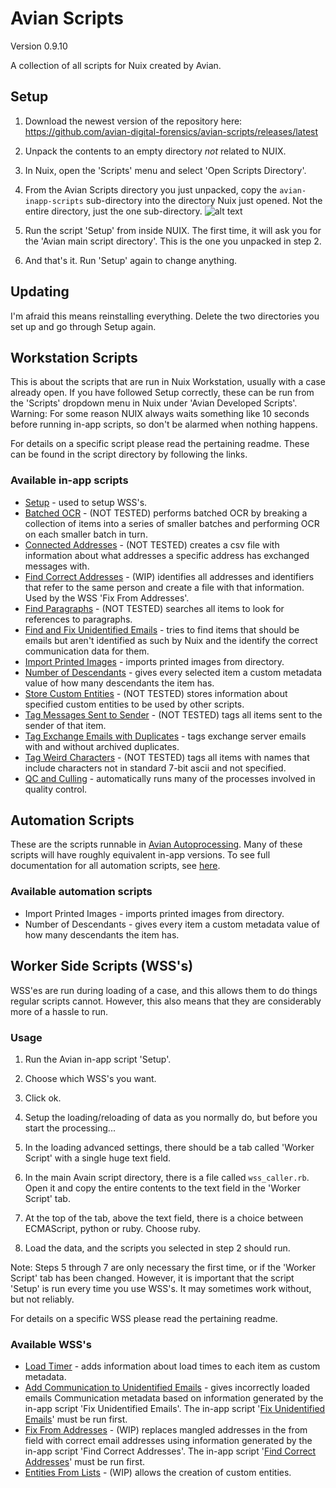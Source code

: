 # Avian Scripts
Version 0.9.10

A collection of all scripts for Nuix created by Avian.

## Setup
1. Download the newest version of the repository here:
https://github.com/avian-digital-forensics/avian-scripts/releases/latest

2. Unpack the contents to an empty directory _not_ related to NUIX.

3. In Nuix, open the 'Scripts' menu and select 'Open Scripts Directory'.

4. From the Avian Scripts directory you just unpacked, copy the `avian-inapp-scripts` sub-directory into the directory Nuix just opened.
Not the entire directory, just the one sub-directory.
![alt text](https://github.com/avian-digital-forensics/avian-scripts/blob/master/resources/readme-images/inapp_script_directory.png "Image showing inapp script directory")

5. Run the script 'Setup' from inside NUIX.
The first time, it will ask you for the 'Avian main script directory'. 
This is the one you unpacked in step 2.

6. And that's it.
Run 'Setup' again to change anything.

## Updating
I'm afraid this means reinstalling everything.
Delete the two directories you set up and go through Setup again.

## Workstation Scripts
This is about the scripts that are run in Nuix Workstation, usually with a case already open.
If you have followed Setup correctly, these can be run from the 'Scripts' dropdown menu in Nuix under 'Avian Developed Scripts'.
Warning: For some reason NUIX always waits something like 10 seconds before running in-app scripts, so don't be alarmed when nothing happens.

For details on a specific script please read the pertaining readme.
These can be found in the script directory by following the links.

### Available in-app scripts
* [Setup](https://github.com/avian-digital-forensics/avian-scripts/tree/master/inapp-scripts/avian-workstation-scripts/setup.nuixscript) - used to setup WSS's.
* [Batched OCR](https://github.com/avian-digital-forensics/avian-scripts/tree/master/inapp-scripts/avian-workstation-scripts/batched-ocr.nuixscript) - (NOT TESTED) performs batched OCR by breaking a collection of items into a series of smaller batches and performing OCR on each smaller batch in turn.
* [Connected Addresses](https://github.com/avian-digital-forensics/avian-scripts/tree/master/inapp-scripts/avian-workstation-scripts/connected-addresses.nuixscript) - (NOT TESTED) creates a csv file with information about what addresses a specific address has exchanged messages with.
* [Find Correct Addresses](https://github.com/avian-digital-forensics/avian-scripts/tree/master/inapp-scripts/avian-workstation-scripts/find-correct-addresses.nuixscript) - (WIP) identifies all addresses and identifiers that refer to the same person and create a file with that information.
Used by the WSS 'Fix From Addresses'.
* [Find Paragraphs](https://github.com/avian-digital-forensics/avian-scripts/tree/master/inapp-scripts/avian-workstation-scripts/find-paragraphs.nuixscript) - (NOT TESTED) searches all items to look for references to paragraphs.
* [Find and Fix Unidentified Emails](https://github.com/avian-digital-forensics/avian-scripts/tree/master/inapp-scripts/avian-workstation-scripts/unidentified-emails.nuixscript) - tries to find items that should be emails but aren't identified as such by Nuix and the identify the correct communication data for them.
* [Import Printed Images](https://github.com/avian-digital-forensics/avian-scripts/tree/master/inapp-scripts/avian-workstation-scripts/import-printed-images.nuixscript) - imports printed images from directory.
* [Number of Descendants](https://github.com/avian-digital-forensics/avian-scripts/tree/master/inapp-scripts/avian-workstation-scripts/number-of-descendants.nuixscript) - gives every selected item a custom metadata value of how many descendants the item has.
* [Store Custom Entities](https://github.com/avian-digital-forensics/avian-scripts/tree/master/inapp-scripts/avian-workstation-scripts/store-custom-entities.nuixscript) - (NOT TESTED) stores information about specified custom entities to be used by other scripts.
* [Tag Messages Sent to Sender](https://github.com/avian-digital-forensics/avian-scripts/tree/master/inapp-scripts/avian-workstation-scripts/tag-messages-to-self.nuixscript) - (NOT TESTED) tags all items sent to the sender of that item.
* [Tag Exchange Emails with Duplicates](https://github.com/avian-digital-forensics/avian-scripts/tree/master/inapp-scripts/avian-workstation-scripts/tag-exchange-emails-with-duplicates.nuixscript) - tags exchange server emails with and without archived duplicates.
* [Tag Weird Characters](https://github.com/avian-digital-forensics/avian-scripts/tree/master/inapp-scripts/avian-workstation-scripts/tag-weird-characters.nuixscript) - (NOT TESTED) tags all items with names that include characters not in standard 7-bit ascii and not specified.
* [QC and Culling](https://github.com/avian-digital-forensics/avian-scripts/tree/master/inapp-scripts/avian-workstation-scripts/qc-cull.nuixscript) - automatically runs many of the processes involved in quality control.

## Automation Scripts
These are the scripts runnable in [Avian Autoprocessing](https://github.com/avian-digital-forensics/auto-processing).
Many of these scripts will have roughly equivalent in-app versions.
To see full documentation for all automation scripts, see [here](https://github.com/avian-digital-forensics/avian-scripts/tree/master/inapp-scripts/automation-scripts).

### Available automation scripts
* Import Printed Images - imports printed images from directory.
* Number of Descendants - gives every item a custom metadata value of how many descendants the item has.

## Worker Side Scripts (WSS's)
WSS'es are run during loading of a case, and this allows them to do things regular scripts cannot.
However, this also means that they are considerably more of a hassle to run.

### Usage
1. Run the Avian in-app script 'Setup'.

2. Choose which WSS's you want.

3. Click ok.

4. Setup the loading/reloading of data as you normally do, but before you start the processing...

5. In the loading advanced settings, there should be a tab called 'Worker Script' with a single huge text field.

6. In the main Avain script directory, there is a file called `wss_caller.rb`.
Open it and copy the entire contents to the text field in the 'Worker Script' tab.

7. At the top of the tab, above the text field, there is a choice between ECMAScript, python or ruby.
Choose ruby.

8. Load the data, and the scripts you selected in step 2 should run.

Note: Steps 5 through 7 are only necessary the first time, or if the 'Worker Script' tab has been changed.
However, it is important that the script 'Setup' is run every time you use WSS's.
It may sometimes work without, but not reliably.

For details on a specific WSS please read the pertaining readme.

### Available WSS's
* [Load Timer](https://github.com/avian-digital-forensics/avian-scripts/tree/master/wss/load-timer) - adds information about load times to each item as custom metadata.
* [Add Communication to Unidentified Emails](https://github.com/avian-digital-forensics/avian-scripts/tree/master/wss/add-communication-to-unidentified-emails) - gives incorrectly loaded emails Communication metadata based on information generated by the in-app script 'Fix Unidentified Emails'.
The in-app script '[Fix Unidentified Emails](https://github.com/avian-digital-forensics/avian-scripts/tree/master/avian-inapp-scripts/unidentified-emails/fix-unidentified-emails.nuixscript)' must be run first.
* [Fix From Addresses](https://github.com/avian-digital-forensics/avian-scripts/tree/master/wss/fix-from-addresses) - (WIP) replaces mangled addresses in the from field with correct email addresses using information generated by the in-app script 'Find Correct Addresses'.
The in-app script '[Find Correct Addresses](https://github.com/avian-digital-forensics/avian-scripts/tree/master/avian-inapp-scripts/find-correct-addresses.nuixscript)' must be run first.
* [Entities From Lists](https://github.com/avian-digital-forensics/avian-scripts/tree/master/wss/entities-from-lists) - (WIP) allows the creation of custom entities.
